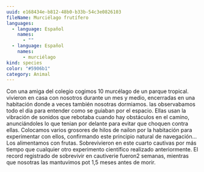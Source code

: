 ```yaml
---
uuid: e168434e-b812-48b0-b33b-54c3e0826103
fileName: Murciélago frutífero
languages:
  - language: Español
    names:
      - ""
  - language: Español
    names:
      - murciélago
kind: species
color: "#5906b1"
category: Animal
---
```

Con una amiga del colegio cogimos 10 murcélago de un parque tropical. vivieron en casa con nosotros durante un mes y medio, encerradas en una habitación donde a veces también nosotras dormiamos. las observabamos todo el dia para entender como se guiaban por el espacio. Ellas usan la vibración de sonidos  que rebotaba cuando hay obstáculos en el camino, anunciándoles lo que tenian por delante para evitar que choquen contra ellas. Colocamos varios grosores de hilos de nailon por la habitación para experimentar con ellos, confirmando este principio natural de navegación... Los alimentamos con frutas. Sobrevivieron en este cuarto cautivas por más tiempo que cualquier otro experimento científico realizado anteriormente. El record registrado de sobrevivir en cautiverie fueron2 semanas, mientras que nosotras las mantuvimos pot 1,5 meses antes de morir.
